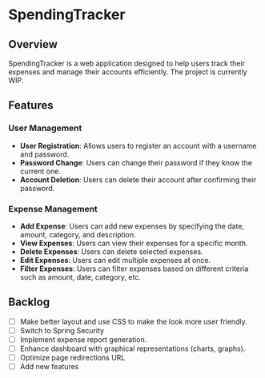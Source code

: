 # SpendingTracker

## Overview

SpendingTracker is a web application designed to help users track their expenses and manage their accounts efficiently. The project is currently WIP.

## Features

### User Management
- **User Registration**: Allows users to register an account with a username and password.
- **Password Change**: Users can change their password if they know the current one.
- **Account Deletion**: Users can delete their account after confirming their password.

### Expense Management
- **Add Expense**: Users can add new expenses by specifying the date, amount, category, and description.
- **View Expenses**: Users can view their expenses for a specific month.
- **Delete Expenses**: Users can delete selected expenses.
- **Edit Expenses**: Users can edit multiple expenses at once.
- **Filter Expenses**: Users can filter expenses based on different criteria such as amount, date, category, etc.

## Backlog
- [ ] Make better layout and use CSS to make the look more user friendly. 
- [ ] Switch to Spring Security
- [ ] Implement expense report generation.
- [ ] Enhance dashboard with graphical representations (charts, graphs).
- [ ] Optimize page redirections URL
- [ ] Add new features 
